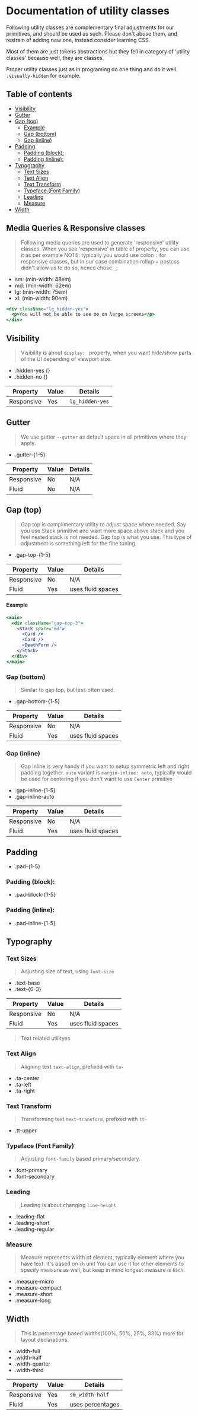 # Documentation of utility classes

Following utility classes are complementary final adjustments for our primitives, and should be used as such.
Please don't abuse them, and restrain of adding new one, instead consider learning CSS.

Most of them are just tokens abstractions but they fell in category of 'utility classes' because well, they are classes.

Proper utility classes just as in programing do one thing and do it well. `.visually-hidden` for example.

## Table of contents

- [Visibility](#visibility)
- [Gutter](#gutter)
- [Gap (top)](#gap-top)
  - [Example](#example)
  - [Gap (bottom)](#gap-bottom)
  - [Gap (inline)](#gap-inline)
- [Padding](#padding)
  - [Padding (block):](#padding-block)
  - [Padding (inline):](#padding-inline)
- [Typography](#typography)
  - [Text Sizes](#text-sizes)
  - [Text Align](#text-align)
  - [Text Transform](#text-transform)
  - [Typeface (Font Family)](#typeface-font-family)
  - [Leading](#leading)
  - [Measure](#measure)
- [Width](#width)

## Media Queries & Responsive classes

> Following media queries are used to generate 'responsive' utility classes.
> When you see 'responsive' in table of property, you can use it as per example
> NOTE: typically you would use colon `:` for responsive classes, but in our case
> combination rollup + postcss didn't allow us to do so, hence chose `_`;

- sm: (min-width: 48em)
- md: (min-width: 62em)
- lg: (min-width: 75em)
- xl: (min-width: 90em)

```jsx
<div className="lg_hidden-yes">
  <p>You will not be able to see me on large screens</p>
</div>
```

## Visibility

> Visibility is about `display: ` property, when you want hide/show parts of the UI depending of viewport size.

- .hidden-yes {}
- .hidden-no {}

| Property   | Value | Details         |
| ---------- | ----- | --------------- |
| Responsive | Yes   | `lg_hidden-yes` |

## Gutter

> We use gutter `--gutter` as default space in all primitives where they apply.

- .gutter-{1-5}

| Property   | Value | Details |
| ---------- | ----- | ------- |
| Responsive | No    | N/A     |
| Fluid      | No    | N/A     |

## Gap (top)

> Gap top is complimentary utility to adjust space where needed. Say you use Stack primitive and want more space
> above stack and you feel nested stack is not needed. Gap top is what you use. This type of adjustment is
> something left for the fine tuning.

- .gap-top-{1-5}

| Property   | Value | Details           |
| ---------- | ----- | ----------------- |
| Responsive | No    | N/A               |
| Fluid      | Yes   | uses fluid spaces |

#### Example

```jsx
<main>
  <div className="gap-top-3">
    <Stack space="md">
      <Card />
      <Card />
      <DeathForm />
    </Stack>
  </div>
</main>
```

### Gap (bottom)

> Similar to gap top, but less often used.

- .gap-bottom-{1-5}

| Property   | Value | Details           |
| ---------- | ----- | ----------------- |
| Responsive | No    | N/A               |
| Fluid      | Yes   | uses fluid spaces |

### Gap (inline)

> Gap inline is very handy if you want to setup symmetric left and right padding together.
> `auto` variant is `margin-inline: auto`, typically would be used for centering if you don't want to use `Center` primitive

- .gap-inline-{1-5}
- .gap-inline-auto

| Property   | Value | Details           |
| ---------- | ----- | ----------------- |
| Responsive | No    | N/A               |
| Fluid      | Yes   | uses fluid spaces |

## Padding

- .pad-{1-5}

### Padding (block):

- .pad-block-{1-5}

### Padding (inline):

- .pad-inline-{1-5}

## Typography

### Text Sizes

> Adjusting size of text, using `font-size`

- .text-base
- .text-{0-3}

| Property   | Value | Details           |
| ---------- | ----- | ----------------- |
| Responsive | No    | N/A               |
| Fluid      | Yes   | uses fluid spaces |

> Text related utilityes

### Text Align

> Aligning text `text-align`, prefixed with `ta-`

- .ta-center
- .ta-left
- .ta-right

### Text Transform

> Transforming text `text-transform`, prefixed with `tt-`

- .tt-upper

### Typeface (Font Family)

> Adjusting `font-family` based primary/secondary.

- .font-primary
- .font-secondary

### Leading

> Leading is about changing `line-height`

- .leading-flat
- .leading-short
- .leading-regular

### Measure

> Measure represents width of element, typically element where you have text. It's based on `ch` unit
> You can use it for other elements to specify measure as well, but keep in mind longest measure is `65ch`.

- .measure-micro
- .measure-compact
- .measure-short
- .measure-long

## Width

> This is percentage based widths(100%, 50%, 25%, 33%) more for layout declarations.

- .width-full
- .width-half
- .width-quarter
- .width-third

| Property   | Value | Details          |
| ---------- | ----- | ---------------- |
| Responsive | Yes   | `sm_width-half`  |
| Fluid      | Yes   | uses percentages |
